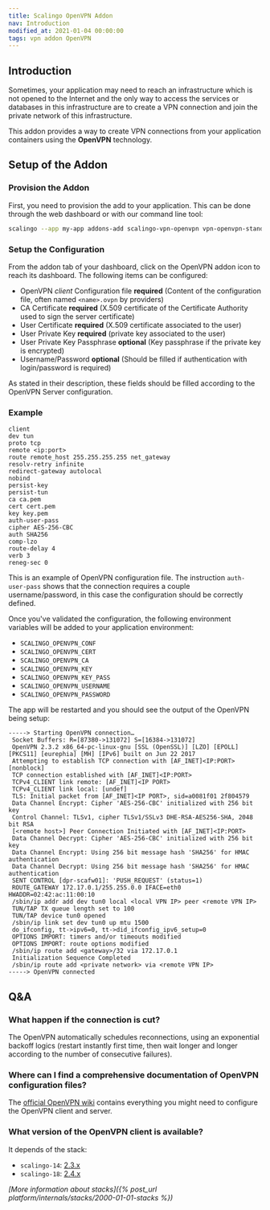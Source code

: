 ```yaml
---
title: Scalingo OpenVPN Addon
nav: Introduction
modified_at: 2021-01-04 00:00:00
tags: vpn addon OpenVPN
---
```


## Introduction

Sometimes, your application may need to reach an infrastructure which
is not opened to the Internet and the only way to access the services
or databases in this infrastructure are to create a VPN connection and
join the private network of this infrastructure.

This addon provides a way to create VPN connections from your application
containers using the **OpenVPN** technology.

## Setup of the Addon

### Provision the Addon

First, you need to provision the add to your application. This can be done
through the web dashboard or with our command line tool:

```bash
scalingo --app my-app addons-add scalingo-vpn-openvpn vpn-openvpn-standard
```

### Setup the Configuration

From the addon tab of your dashboard, click on the OpenVPN addon icon to reach
its dashboard. The following items can be configured:

* OpenVPN *client* Configuration file **required** (Content of the configuration file, often named `<name>.ovpn` by providers)
* CA Certificate   **required** (X.509 certificate of the Certificate Authority used to sign the server certificate)
* User Certificate **required** (X.509 certificate associated to the user)
* User Private Key **required** (private key associated to the user)
* User Private Key Passphrase **optional** (Key passphrase if the private key is encrypted)
* Username/Password **optional** (Should be filled if authentication with login/password is required)

As stated in their description, these fields should be filled according to the
OpenVPN Server configuration.

### Example

```
client
dev tun
proto tcp
remote <ip:port>
route remote_host 255.255.255.255 net_gateway
resolv-retry infinite
redirect-gateway autolocal
nobind
persist-key
persist-tun
ca ca.pem
cert cert.pem
key key.pem
auth-user-pass
cipher AES-256-CBC
auth SHA256
comp-lzo
route-delay 4
verb 3
reneg-sec 0
```

This is an example of OpenVPN configuration file. The instruction
`auth-user-pass` shows that the connection requires a couple
username/password, in this case the configuration should be correctly defined.

Once you've validated the configuration, the following environment variables
will be added to your application environment:

* `SCALINGO_OPENVPN_CONF`
* `SCALINGO_OPENVPN_CERT`
* `SCALINGO_OPENVPN_CA`
* `SCALINGO_OPENVPN_KEY`
* `SCALINGO_OPENVPN_KEY_PASS`
* `SCALINGO_OPENVPN_USERNAME`
* `SCALINGO_OPENVPN_PASSWORD`

The app will be restarted and you should see the output of the OpenVPN being setup:

```
-----> Starting OpenVPN connection…
 Socket Buffers: R=[87380->131072] S=[16384->131072]
 OpenVPN 2.3.2 x86_64-pc-linux-gnu [SSL (OpenSSL)] [LZO] [EPOLL] [PKCS11] [eurephia] [MH] [IPv6] built on Jun 22 2017
 Attempting to establish TCP connection with [AF_INET]<IP:PORT> [nonblock]
 TCP connection established with [AF_INET]<IP:PORT>
 TCPv4_CLIENT link remote: [AF_INET]<IP PORT>
 TCPv4_CLIENT link local: [undef]
 TLS: Initial packet from [AF_INET]<IP PORT>, sid=a0081f01 2f804579
 Data Channel Encrypt: Cipher 'AES-256-CBC' initialized with 256 bit key
 Control Channel: TLSv1, cipher TLSv1/SSLv3 DHE-RSA-AES256-SHA, 2048 bit RSA
 [<remote host>] Peer Connection Initiated with [AF_INET]<IP:PORT>
 Data Channel Decrypt: Cipher 'AES-256-CBC' initialized with 256 bit key
 Data Channel Encrypt: Using 256 bit message hash 'SHA256' for HMAC authentication
 Data Channel Decrypt: Using 256 bit message hash 'SHA256' for HMAC authentication
 SENT CONTROL [dpr-scafw01]: 'PUSH_REQUEST' (status=1)
 ROUTE_GATEWAY 172.17.0.1/255.255.0.0 IFACE=eth0 HWADDR=02:42:ac:11:00:10
 /sbin/ip addr add dev tun0 local <local VPN IP> peer <remote VPN IP>
 TUN/TAP TX queue length set to 100
 TUN/TAP device tun0 opened
 /sbin/ip link set dev tun0 up mtu 1500
 do_ifconfig, tt->ipv6=0, tt->did_ifconfig_ipv6_setup=0
 OPTIONS IMPORT: timers and/or timeouts modified
 OPTIONS IMPORT: route options modified
 /sbin/ip route add <gateway>/32 via 172.17.0.1
 Initialization Sequence Completed
 /sbin/ip route add <private network> via <remote VPN IP>
-----> OpenVPN connected
```

## Q&A

### What happen if the connection is cut?

The OpenVPN automatically schedules reconnections, using an exponential backoff
logics (restart instantly first time, then wait longer and longer according to
the number of consecutive failures).

### Where can I find a comprehensive documentation of OpenVPN configuration files?

The [official OpenVPN wiki](https://community.openvpn.net/openvpn/wiki) contains
everything you might need to configure the OpenVPN client and server.

### What version of the OpenVPN client is available?

It depends of the stack:

* `scalingo-14`: [2.3.x](https://packages.ubuntu.com/xenial/amd64/openvpn)
* `scalingo-18`: [2.4.x](https://packages.ubuntu.com/bionic/amd64/openvpn)

_[More information about stacks]({% post_url platform/internals/stacks/2000-01-01-stacks %})_
